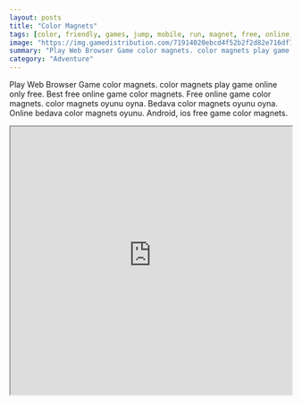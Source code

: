 ```yaml
---
layout: posts
title: "Color Magnets"
tags: [color, friendly, games, jump, mobile, run, magnet, free, online, games, oyna, game, free, games, play, play, games]
image: "https://img.gamedistribution.com/71914020ebcd4f52b2f2d82e716df754-512x384.jpeg"
summary: "Play Web Browser Game color magnets. color magnets play game online only free. Best free online game color magnets. Free online game color magnets. color magnets oyunu oyna. Bedava color magnets oyunu oyna. Online bedava color magnets oyunu. Android, ios free game color magnets."
category: "Adventure"
---
```


Play Web Browser Game color magnets. color magnets play game online only free. Best free online game color magnets. Free online game color magnets. color magnets oyunu oyna. Bedava color magnets oyunu oyna. Online bedava color magnets oyunu. Android, ios free game color magnets.

<iframe width="100%" height="480px;" src="https://html5.gamedistribution.com/71914020ebcd4f52b2f2d82e716df754/"></iframe>